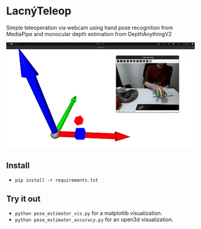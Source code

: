 # LacnýTeleop
Simple teleoperation via webcam using hand pose recognition from MediaPipe and monocular depth estimation from DepthAnythingV2

![](teleop_demo_short.gif)

## Install
- `pip install -r requirements.txt`

## Try it out
- `python pose_estimator_vis.py` for a matplotlib visualization.
- `python pose_estimator_accuracy.py` for an open3d visualization.
